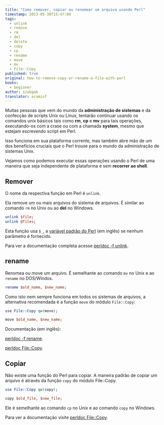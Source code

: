 ```yaml
---
title: "Como remover, copiar ou renomear um arquivo usando Perl"
timestamp: 2013-05-30T15:47:00
tags:
  - unlink
  - remove
  - rm
  - del
  - delete
  - copy
  - cp
  - rename
  - move
  - mv
  - File::Copy
published: true
original: how-to-remove-copy-or-rename-a-file-with-perl
books:
  - beginner
author: szabgab
translator: aramisf
---
```



Muitas pessoas que vem do mundo da <b>administração de sistemas</b> e da
confecção de scripts Unix ou Linux, tentarão continuar usando os comandos unix
básicos tais como <b>rm</b>, <b>cp</b> e <b>mv</b> para tais operações,
executando-os com a crase ou com a chamada <b>system</b>, mesmo que estejam
escrevendo script em Perl.

Isso funciona em sua plataforma corrente, mas também abre mão de um dos
benefícios cruciais que o Perl trouxe para o mundo da administração de
sistemas Unix.

Vejamos como podemos executar essas operações usando o Perl de uma maneira que
seja independente de plataforma e sem <b>recorrer ao shell</b>.


## Remover

O nome da respectiva função em Perl é `unlink`.

Ela remove um ou mais arquivos do sistema de arquivos.
É similar ao comando `rm` no Unix ou ao <b>del</b> no Windows.

```perl
unlink $file;
unlink @files;
```

Esta função usa `$_`, a <a
href="https://perlmaven.com/the-default-variable-of-perl">variável padrão do Perl</a> (em inglês) se nenhum
parâmetro é fornecido.

Para ver a documentação completa acesse <a
href="http://perldoc.perl.org/functions/unlink.html">perldoc -f unlink</a>.

## rename

Renomea ou move um arquivo. É semelhante ao comando `mv` no Unix e ao
`rename` no DOS/Windos.

```perl
rename $old_name, $new_name;
```

Como isto nem sempre funciona em todos os sistemas de arquivos, a alternativa
recomendada é a função `move` do módulo `File::Copy`:

```perl
use File::Copy qw(move);

move $old_name, $new_name;
```

Documentação (em inglês):

[perldoc -f rename](http://perldoc.perl.org/functions/rename.html).

[perldoc File::Copy](http://perldoc.perl.org/File/Copy.html).

## Copiar

Não existe uma função do Perl para copiar. A maneira padrão de copiar um
arquivo é através da função `copy` do módulo File::Copy.

```perl
use File::Copy qw(copy);

copy $old_file, $new_file;
```

Ele é semelhante ao comando `cp` no Unix e ao comando `copy` no
Windows.

Para ver a documentação visite [perldoc File::Copy](http://perldoc.perl.org/File/Copy.html).


